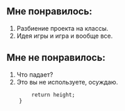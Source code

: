 ## Мне понравилось:
1. Разбиение проекта на классы.
2. Идея игры и игра и вообще все.

## Мне не понравилось:
1. Что падает?
2. Это вы не используете, осуждаю.
```    method int getHight() {
        return height;
    }
```
